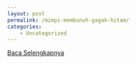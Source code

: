 ```yaml
---
layout: post
permalink: /mimpi-membunuh-gagak-hitam/
categories:
    - Uncategorized
---
```


[Baca Selengkapnya](/08)
